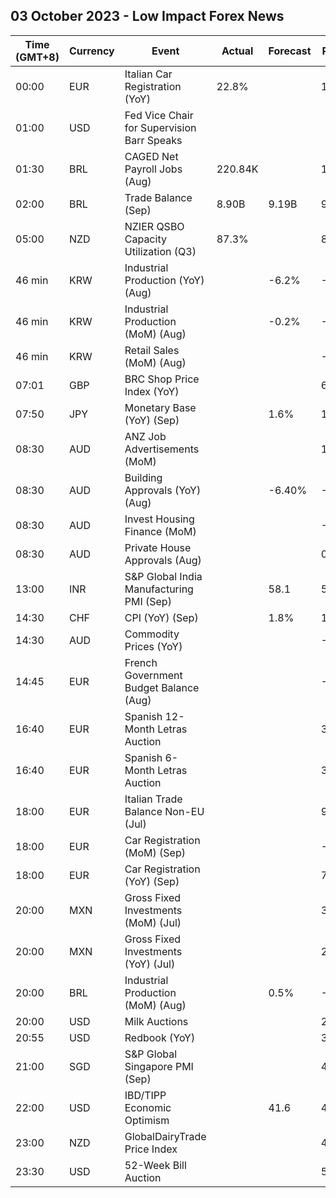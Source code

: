 ## 03 October 2023 - Low Impact Forex News

| Time (GMT+8) | Currency | Event | Actual | Forecast | Previous |
|------|----------|-------|--------|----------|----------|
| 00:00 | EUR | Italian Car Registration (YoY) | 22.8% |  | 11.9% |
| 01:00 | USD | Fed Vice Chair for Supervision Barr Speaks |  |  |  |
| 01:30 | BRL | CAGED Net Payroll Jobs (Aug) | 220.84K |  | 142.70K |
| 02:00 | BRL | Trade Balance (Sep) | 8.90B | 9.19B | 9.77B |
| 05:00 | NZD | NZIER QSBO Capacity Utilization (Q3) | 87.3% |  | 81.7% |
| 46 min | KRW | Industrial Production (YoY) (Aug) |  | -6.2% | -8.0% |
| 46 min | KRW | Industrial Production (MoM) (Aug) |  | -0.2% | -2.0% |
| 46 min | KRW | Retail Sales (MoM) (Aug) |  |  | -3.2% |
| 07:01 | GBP | BRC Shop Price Index (YoY) |  |  | 6.9% |
| 07:50 | JPY | Monetary Base (YoY) (Sep) |  | 1.6% | 1.1% |
| 08:30 | AUD | ANZ Job Advertisements (MoM) |  |  | 1.9% |
| 08:30 | AUD | Building Approvals (YoY) (Aug) |  | -6.40% | -18.00% |
| 08:30 | AUD | Invest Housing Finance (MoM) |  |  | -0.1% |
| 08:30 | AUD | Private House Approvals (Aug) |  |  | 0.1% |
| 13:00 | INR | S&P Global India Manufacturing PMI (Sep) |  | 58.1 | 58.6 |
| 14:30 | CHF | CPI (YoY) (Sep) |  | 1.8% | 1.6% |
| 14:30 | AUD | Commodity Prices (YoY) |  |  | -23.2% |
| 14:45 | EUR | French Government Budget Balance (Aug) |  |  | -169.0B |
| 16:40 | EUR | Spanish 12-Month Letras Auction |  |  | 3.670% |
| 16:40 | EUR | Spanish 6-Month Letras Auction |  |  | 3.654% |
| 18:00 | EUR | Italian Trade Balance Non-EU (Jul) |  |  | 9.45B |
| 18:00 | EUR | Car Registration (MoM) (Sep) |  |  | -31.10% |
| 18:00 | EUR | Car Registration (YoY) (Sep) |  |  | 7.80% |
| 20:00 | MXN | Gross Fixed Investments (MoM) (Jul) |  |  | 3.10% |
| 20:00 | MXN | Gross Fixed Investments (YoY) (Jul) |  |  | 28.80% |
| 20:00 | BRL | Industrial Production (MoM) (Aug) |  | 0.5% | -0.6% |
| 20:00 | USD | Milk Auctions |  |  | 2,957.0 |
| 20:55 | USD | Redbook (YoY) |  |  | 3.8% |
| 21:00 | SGD | S&P Global Singapore PMI (Sep) |  |  | 49.9 |
| 22:00 | USD | IBD/TIPP Economic Optimism |  | 41.6 | 43.2 |
| 23:00 | NZD | GlobalDairyTrade Price Index |  |  | 4.6% |
| 23:30 | USD | 52-Week Bill Auction |  |  | 5.120% |
